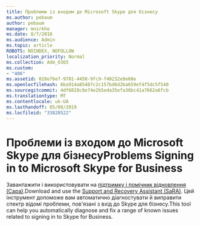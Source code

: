 ```yaml
---
title: Проблеми із входом до Microsoft Skype для бізнесу
ms.author: pebaum
author: pebaum
manager: mnirkhe
ms.date: 8/7/2018
ms.audience: Admin
ms.topic: article
ROBOTS: NOINDEX, NOFOLLOW
localization_priority: Normal
ms.collection: Adm_O365
ms.custom:
- "406"
ms.assetid: 028e76e7-9701-4450-9fc9-f40232e8e68e
ms.openlocfilehash: 6ba914a85487c2c157bd6d2ba659ef4f5dc5f540
ms.sourcegitcommit: 4df6820c8e74e2b5eda35efa36bc41a7662a6fcb
ms.translationtype: MT
ms.contentlocale: uk-UA
ms.lasthandoff: 05/08/2019
ms.locfileid: "33828522"
---
```

# <a name="problems-signing-in-to-microsoft-skype-for-business"></a><span data-ttu-id="8828f-102">Проблеми із входом до Microsoft Skype для бізнесу</span><span class="sxs-lookup"><span data-stu-id="8828f-102">Problems Signing in to Microsoft Skype for Business</span></span>

<span data-ttu-id="8828f-103">Завантажити і використовувати на [підтримку і помічник відновлення (Сара)](https://aka.ms/SaRA-SkypeForBusinessSignIn).</span><span class="sxs-lookup"><span data-stu-id="8828f-103">Download and use the [Support and Recovery Assistant (SaRA)](https://aka.ms/SaRA-SkypeForBusinessSignIn).</span></span> <span data-ttu-id="8828f-104">Цей інструмент допоможе вам автоматично діагностувати й виправити спектр відомі проблеми, пов'язані з вхід до Skype для бізнесу.</span><span class="sxs-lookup"><span data-stu-id="8828f-104">This tool can help you automatically diagnose and fix a range of known issues related to signing in to Skype for Business.</span></span>